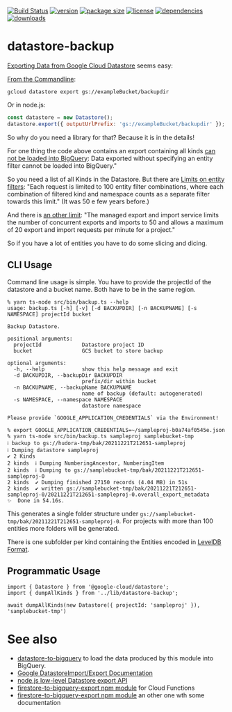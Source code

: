 [![Build Status](https://img.shields.io/travis/mdornseif/datastore-backup.svg?style=flat-square&color=%23007a1f)](https://travis-ci.org/mdornseif/datastore-backup)
[![version](https://img.shields.io/npm/v/datastore-backup.svg?style=flat-square)](https://npmjs.org/datastore-backup)
[![package size](https://packagephobia.com/badge?p=datastore-backup)](https://packagephobia.com/result?p=datastore-backup)
[![license](https://img.shields.io/npm/l/datastore-backup?color=%23007a1f&style=flat-square)](https://github.com/mdornseif/datastore-backup/blob/master/LICENSE)
[![dependencies](https://img.shields.io/librariesio/release/npm/datastore-backup?color=%23007a1f&style=flat-square)](https://libraries.io/npm/datastore-backup)
[![downloads](https://img.shields.io/npm/dm/datastore-backup?style=flat-square&color=%23007a1f)](https://npmcharts.com/compare/datastore-backup)

# datastore-backup

[Exporting Data from Google Cloud Datastore](https://cloud.google.com/datastore/docs/export-import-entities#rest_) seems easy:

[From the Commandline](https://cloud.google.com/sdk/gcloud/reference/datastore/export):

```
gcloud datastore export gs://exampleBucket/backupdir
```

Or in node.js:

```js
const datastore = new Datastore();
datastore.export({ outputUrlPrefix: 'gs://exampleBucket/backupdir' });
```

So why do you need a library for that? Because it is in the details!

For one thing the code above contains an export containing all kinds [can not be loaded into BigQuery](https://cloud.google.com/bigquery/docs/loading-data-cloud-datastore): Data exported without specifying an entity filter cannot be loaded into BigQuery."

So you need a list of all Kinds in the Datastore. But there are [Limits on entity filters](https://cloud.google.com/datastore/docs/export-import-entities#entity_filter): "Each request is limited to 100 entity filter combinations, where each combination of filtered kind and namespace counts as a separate filter towards this limit." (It was 50 e few years before.)

And there is [an other limit](https://cloud.google.com/datastore/docs/export-import-entities): "The managed export and import service limits the number of concurrent exports and imports to 50 and allows a maximum of 20 export and import requests per minute for a project."

So if you have a lot of entities you have to do some slicing and dicing.

## CLI Usage

Command line usage is simple. You have to provide the projectId of the datastore and a bucket name. Both have to be in the same region.

```
% yarn ts-node src/bin/backup.ts --help
usage: backup.ts [-h] [-v] [-d BACKUPDIR] [-n BACKUPNAME] [-s NAMESPACE] projectId bucket

Backup Datastore.

positional arguments:
  projectId             Datastore project ID
  bucket                GCS bucket to store backup

optional arguments:
  -h, --help            show this help message and exit
  -d BACKUPDIR, --backupDir BACKUPDIR
                        prefix/dir within bucket
  -n BACKUPNAME, --backupName BACKUPNAME
                        name of backup (default: autogenerated)
  -s NAMESPACE, --namespace NAMESPACE
                        datastore namespace

Please provide `GOOGLE_APPLICATION_CREDENTIALS` via the Environment!
```

```
% export GOOGLE_APPLICATION_CREDENTIALS=~/sampleproj-b0a74af0545e.json
% yarn ts-node src/bin/backup.ts sampleproj samplebucket-tmp
ℹ backup to gs://hudora-tmp/bak/20211221T212651-sampleproj
ℹ Dumping datastore sampleproj
✔ 2 Kinds
2 kinds  ℹ Dumping NumberingAncestor, NumberingItem
2 kinds  ℹ Dumping to gs://samplebucket-tmp/bak/20211221T212651-sampleproj-0
2 kinds  ✔ Dumping finished 27150 records (4.04 MB) in 51s
2 kinds  ✔ written gs://samplebucket-tmp/bak/20211221T212651-sampleproj-0/20211221T212651-sampleproj-0.overall_export_metadata
✨  Done in 54.16s.
```

This generates a single folder structure under `gs://samplebucket-tmp/bak/20211221T212651-sampleproj-0`. For projects with more than 100 entities more folders will be generated.

There is one subfolder per kind containing the Entities encoded in [LevelDB Format](https://github.com/google/leveldb).

## Programmatic Usage

```
import { Datastore } from '@google-cloud/datastore';
import { dumpAllKinds } from '../lib/datastore-backup';

await dumpAllKinds(new Datastore({ projectId: 'sampleproj' }), 'samplebucket-tmp')
```

# See also

- [datastore-to-bigquery](https://www.npmjs.com/package/datastore-to-bigquery) to load the data produced by this module into BigQuery.
- [Google DatastoreImport/Export Documentation](https://cloud.google.com/datastore/docs/export-import-entities#rest)
- [node.js low-level Datastore export API](https://googleapis.dev/nodejs/datastore/latest/google.datastore.admin.v1.DatastoreAdmin.html#exportEntities2)
- [firestore-to-bigquery-export npm module](https://www.npmjs.com/package/@pokutuna/firestore-to-bigquery) for Cloud Functions
- [firestore-to-bigquery-export npm module](https://www.npmjs.com/package/firestore-to-bigquery-export) an other one wth some documentation
